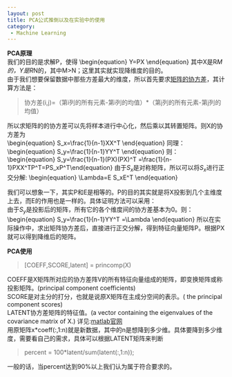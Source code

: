 ```yaml
---
layout: post
title: PCA公式推倒以及在实验中的使用
category: 
 - Machine Learning
---
```


**PCA原理**  
我们的目的是求解P，使得
\begin{equation} Y=PX \end{equation}
其中X是R*M的，Y是R*N的，其中M>N；这里其实就实现降维度的目的。  
由于我们想要保留数据中那些方差最大的维度，所以首先要求[矩阵的协方差][1]，其计算方法是：  
>协方差(i,j)=（第i列的所有元素-第i列的均值）*（第j列的所有元素-第j列的均值）  

所以求矩阵的的协方差可以先将样本进行中心化，然后乘以其转置矩阵。则X的协方差为  
\begin{equation} S_x=\frac{1}{n-1}XX^T \end{equation}
同理：
\begin{equation} S_y=\frac{1}{n-1}YY^T \end{equation}
则：
\begin{equation} S_y=\frac{1}{n-1}(PX)(PX)^T =\frac{1}{n-1}PXX^TP^T=PS_xP^T\end{equation}
由于$S_x$是对称矩阵，所以可以将$S_x$进行正交分解:
\begin{equation} \Lambda=E S_xE^T \end{equation}

我们可以想象一下，其实P和E是相等的。P的目的其实就是将X投影到几个主维度上去，而E的作用也是一样的。具体证明方法可以采用：  
由于$S_y$是投影后的矩阵，所有它的各个维度间的协方差基本为0。则： 
\begin{equation} S_y=\frac{1}{n-1}YY^T =\Lambda \end{equation}
所以在实际操作中，求出矩阵协方差后，直接进行正交分解，得到特征向量矩阵P。根据PX就可以得到降维后的矩阵。  

**PCA使用**  
>[COEFF,SCORE,latent] = princomp(X)

COEFF是X矩阵所对应的协方差阵V的所有特征向量组成的矩阵，即变换矩阵或称投影矩阵。(principal component coefficients)   
SCORE是对主分的打分，也就是说原X矩阵在主成分空间的表示。( the principal component scores)  
LATENT协方差矩阵的特征值。(a vector containing the eigenvalues of the covariance matrix of X.)
详见:[matlab官网][2]  
用原矩阵x*coeff(:,1:n)就是新数据，其中的n是想降到多少维。具体要降到多少维度，需要看自己的需求，具体可以根据LATENT矩阵来判断
>percent = 100*latent/sum(latent(:,1:n));

一般的话，当percent达到90%以上我们认为属于符合要求的。

  [1]: http://blog.csdn.net/ybdesire/article/details/6270328
  [2]: http://www.mathworks.cn/cn/help/stats/princomp.html
